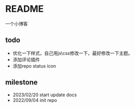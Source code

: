 # README

一个小博客

## todo
* 优化一下样式，自己用js\css修改一下，最好修改一下主题。
* 添加评论插件
* 添加repo status icon

## milestone
* 2023/02/20 start update docs
* 2022/09/04 init repo
